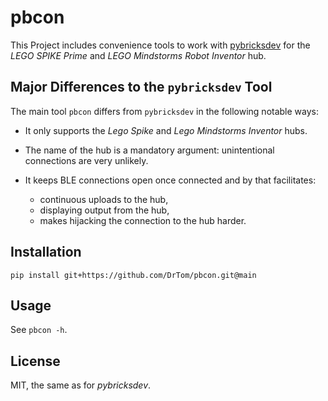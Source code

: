 # pbcon

This Project includes convenience tools to work with
[pybricksdev](https://github.com/pybricks/pybricksdev) for the _LEGO SPIKE
Prime_ and _LEGO Mindstorms Robot Inventor_ hub.


## Major Differences to the `pybricksdev` Tool

The main tool `pbcon` differs from `pybricksdev` in the following notable ways: 

* It only supports the _Lego Spike_ and _Lego Mindstorms Inventor_ hubs.

* The name of the hub is a mandatory argument: unintentional connections are very unlikely. 

* It keeps BLE connections open once connected and by that facilitates:
    * continuous uploads to the hub,
    * displaying output from the hub,
    * makes hijacking the connection to the hub harder.


## Installation

    pip install git+https://github.com/DrTom/pbcon.git@main

## Usage

See `pbcon -h`. 

## License

MIT, the same as for _pybricksdev_.
